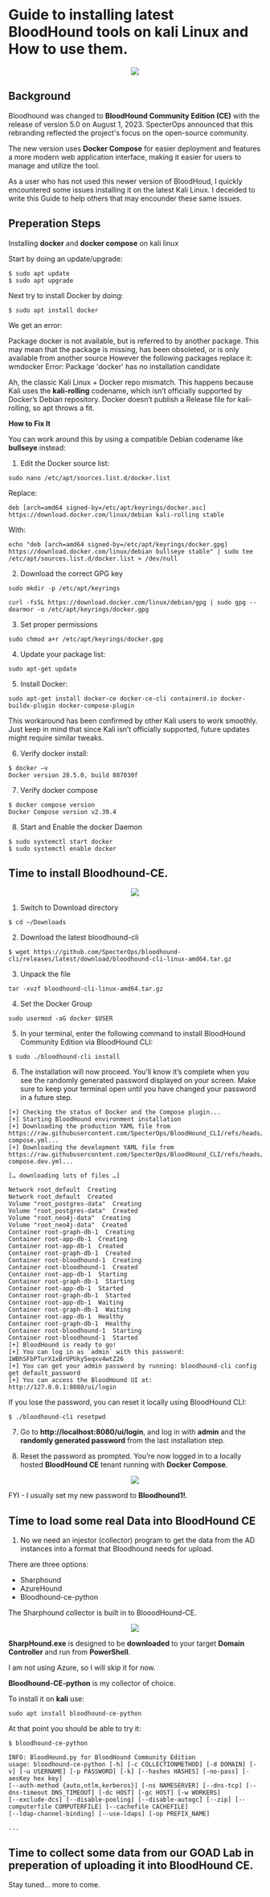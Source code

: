 # Guide to installing latest BloodHound tools on kali Linux and How to use them.
<p align="center">
     <img src="images/kali.png">
</p>


## Background
Bloodhound was changed to <b>BloodHound Community Edition (CE)</b> with the release of version 5.0 on August 1, 2023. SpecterOps announced that this rebranding reflected the project's focus on the open-source community.

The new version uses <b>Docker Compose</b> for easier deployment and features a more modern web application interface, making it easier for users to manage and utilize the tool.

As a user who has not used this newer version of BloodHoud, I quickly encountered some issues installing it on the latest Kali Linux. I deceided to write this Guide to help others that may encounder these same issues.

## Preperation Steps
Installing <b>docker</b> and <b>docker compose</b> on kali linux

Start by doing an update/upgrade:
```
$ sudo apt update
$ sudo apt upgrade
```

Next try to install Docker by doing:
```
$ sudo apt install docker
```

We get an error:

Package docker is not available, but is referred to by another package.
This may mean that the package is missing, has been obsoleted, or is only available from another source
However the following packages replace it:
  wmdocker
Error: Package 'docker' has no installation candidate

Ah, the classic Kali Linux + Docker repo mismatch. This happens because Kali uses the <b>kali-rolling</b> codename, which isn’t officially supported by Docker’s Debian repository. Docker doesn’t publish a Release file for kali-rolling, so apt throws a fit.

<b>How to Fix It</b>

You can work around this by using a compatible Debian codename like <b>bullseye</b> instead:

1.	Edit the Docker source list:
```
sudo nano /etc/apt/sources.list.d/docker.list
```

Replace:
```
deb [arch=amd64 signed-by=/etc/apt/keyrings/docker.asc] https://download.docker.com/linux/debian kali-rolling stable
```

With:
```
echo "deb [arch=amd64 signed-by=/etc/apt/keyrings/docker.gpg] https://download.docker.com/linux/debian bullseye stable" | sudo tee /etc/apt/sources.list.d/docker.list > /dev/null 
```
2.	Download the correct GPG key
```
sudo mkdir -p /etc/apt/keyrings

curl -fsSL https://download.docker.com/linux/debian/gpg | sudo gpg --dearmor -o /etc/apt/keyrings/docker.gpg
```

3.	Set proper permissions
```
sudo chmod a+r /etc/apt/keyrings/docker.gpg
```

4.	Update your package list:
```
sudo apt-get update
```

5.	Install Docker:
```
sudo apt-get install docker-ce docker-ce-cli containerd.io docker-buildx-plugin docker-compose-plugin
```

This workaround has been confirmed by other Kali users to work smoothly. Just keep in mind that since Kali isn’t officially supported, future updates might require similar tweaks.

6. Verify docker install:
```
$ docker –v
Docker version 28.5.0, build 887030f
```

7. Verify docker compose
```
$ docker compose version
Docker Compose version v2.39.4
```

8. Start and Enable the docker Daemon
```
$ sudo systemctl start docker
$ sudo systemctl enable docker
```

## Time to install Bloodhound-CE.
<p align="center">
     <img src="images/CE-logo-square.png">
</p>

1. Switch to Download directory
```
$ cd ~/Downloads
```

2. Download the latest bloodhound-cli
```
$ wget https://github.com/SpecterOps/bloodhound-cli/releases/latest/download/bloodhound-cli-linux-amd64.tar.gz
```

3. Unpack the file
```
tar -xvzf bloodhound-cli-linux-amd64.tar.gz
```

4. Set the Docker Group
```
sudo usermod -aG docker $USER
```

5. In your terminal, enter the following command to install BloodHound Community Edition via BloodHound CLI:
```
$ sudo ./bloodhound-cli install
```

6. The installation will now proceed. You’ll know it’s complete when you see the randomly generated password displayed on your screen. Make sure to keep your terminal open until you have changed your password in a future step.

```
[+] Checking the status of Docker and the Compose plugin...
[+] Starting BloodHound environment installation
[+] Downloading the production YAML file from https://raw.githubusercontent.com/SpecterOps/BloodHound_CLI/refs/heads/main/docker-compose.yml...
[+] Downloading the development YAML file from https://raw.githubusercontent.com/SpecterOps/BloodHound_CLI/refs/heads/main/docker-compose.dev.yml...

[… downloading lots of files …]

Network root_default  Creating
Network root_default  Created
Volume "root_postgres-data"  Creating
Volume "root_postgres-data"  Created
Volume "root_neo4j-data"  Creating
Volume "root_neo4j-data"  Created
Container root-graph-db-1  Creating
Container root-app-db-1  Creating
Container root-app-db-1  Created
Container root-graph-db-1  Created
Container root-bloodhound-1  Creating
Container root-bloodhound-1  Created
Container root-app-db-1  Starting
Container root-graph-db-1  Starting
Container root-app-db-1  Started
Container root-graph-db-1  Started
Container root-app-db-1  Waiting
Container root-graph-db-1  Waiting
Container root-app-db-1  Healthy
Container root-graph-db-1  Healthy
Container root-bloodhound-1  Starting
Container root-bloodhound-1  Started
[+] BloodHound is ready to go!
[+] You can log in as `admin` with this password: 1WBhSFbPTurX1xBrUPUky5eqxv4wtZ26
[+] You can get your admin password by running: bloodhound-cli config get default_password
[+] You can access the BloodHound UI at: http://127.0.0.1:8080/ui/login
```
If you lose the password, you can reset it locally using BloodHound CLI:
```
$ ./bloodhound-cli resetpwd
```

7. Go to <b>http://localhost:8080/ui/login</b>, and log in with <b>admin</b> and the <b>randomly generated password</b> from the last installation step.

8. Reset the password as prompted.
You’re now logged in to a locally hosted <b>BloodHound CE</b> tenant running with <b>Docker Compose</b>.

<p align="center">
     <img src="images/login.png">
</p>


FYI - I usually set my new password to <b>Bloodhound1!</b>.

## Time to load some real Data into BloodHound CE

1. No we need an injestor (collector) program to get the data from the AD instances into a format that Bloodhound needs for upload.

There are three options:
- Sharphound
- AzureHound
- Bloodhound-ce-python

The Sharphound collector is built in to BlooodHound-CE.
<p align="center">
     <img src="images/sharphound-collector.png">
</p>

<B>SharpHound.exe</b> is designed to be <b>downloaded</b> to your target <b>Domain Controller</b> and run from <b>PowerShell</b>. 

I am not using Azure, so I will skip it for now.

<b>Bloodhound-CE-python</b> is my collector of choice.

To install it on <b>kali</b> use:
```
sudo apt install bloodhound-ce-python
```

At that point you should be able to try it:
```
$ bloodhound-ce-python
                                                              
INFO: BloodHound.py for BloodHound Community Edition
usage: bloodhound-ce-python [-h] [-c COLLECTIONMETHOD] [-d DOMAIN] [-v] [-u USERNAME] [-p PASSWORD] [-k] [--hashes HASHES] [-no-pass] [-aesKey hex key]
[--auth-method {auto,ntlm,kerberos}] [-ns NAMESERVER] [--dns-tcp] [--dns-timeout DNS_TIMEOUT] [-dc HOST] [-gc HOST] [-w WORKERS]
[--exclude-dcs] [--disable-pooling] [--disable-autogc] [--zip] [--computerfile COMPUTERFILE] [--cachefile CACHEFILE]
[--ldap-channel-binding] [--use-ldaps] [-op PREFIX_NAME]

...

```
## Time to collect some data from our GOAD Lab in preperation of uploading it into BloodHound CE.

Stay tuned... more to come.